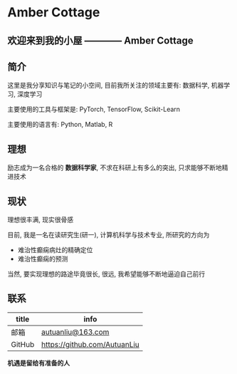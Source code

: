 # Amber Cottage

欢迎来到我的小屋 ———— Amber Cottage
------

## 简介

这里是我分享知识与笔记的小空间, 目前我所关注的领域主要有: 数据科学, 机器学习, 深度学习

主要使用的工具与框架是: PyTorch, TensorFlow, Scikit-Learn

主要使用的语言有: Python, Matlab, R

## 理想

励志成为一名合格的 **数据科学家**, 不求在科研上有多么的突出, 只求能够不断地精进技术

## 现状

理想很丰满, 现实很骨感

目前, 我是一名在读研究生(研一), 计算机科学与技术专业, 所研究的方向为
* 难治性癫痫病灶的精确定位
* 难治性癫痫的预测

当然, 要实现理想的路途毕竟很长, 很远, 我希望能够不断地逼迫自己前行

## 联系

title | info
--- | ---
邮箱| autuanliu@163.com
GitHub | https://github.com/AutuanLiu


**机遇是留给有准备的人**
